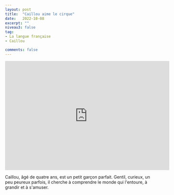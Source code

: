 ```yaml
---
layout: post
title:  "Caillou aime le cirque"
date:   2022-10-08
excerpt: ""
niveau3: false
tag:
- La langue française
- Caillou

comments: false
---
```

<center>
<img style="display: none;" src="/assets/img/thumbnails/caillou-08.jpg" alt="" width="1" height="1">
<iframe width="542px" height="361px" src="https://www.youtube.com/embed/8jrBp2VImvA?rel=0&controls=1&showinfo=0&modestbranding=1&enablejsapi=1" allowfullscreen frameborder="0" ></iframe></center>

Caillou, âgé de quatre ans, est un petit garçon parfait. Gentil, curieux, un peu peureux parfois, il cherche à comprendre le monde qui l'entoure, à grandir et à s'amuser.
